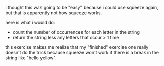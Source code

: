 i thought this was going to be "easy" because i could use squeeze again, but that is apparently not how squeeze works.

here is what i would do:

- count the number of occurrences for each letter in the string
- return the string less any letters that occur > 1 time


this exercise makes me realize that my "finished" exercise one really doesn't do the trick because squeeze won't work if there is a break in the string like "hello yellow".  
